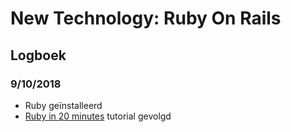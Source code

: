 # New Technology: Ruby On Rails
## Logboek
### 9/10/2018
- Ruby geïnstalleerd
- [Ruby in 20 minutes] tutorial gevolgd



[Ruby in 20 minutes]: https://www.ruby-lang.org/en/documentation/quickstart/